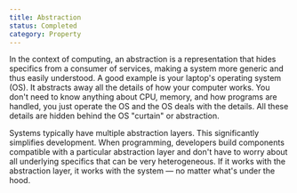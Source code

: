 ```yaml
---
title: Abstraction
status: Completed
category: Property
---
```


In the context of computing, an abstraction is a representation that hides specifics from a consumer of services, making a system more generic and thus easily understood. A good example is your laptop's operating system (OS). It abstracts away all the details of how your computer works. You don't need to know anything about CPU, memory, and how programs are handled, you just operate the OS and the OS deals with the details. All these details are hidden behind the OS "curtain" or abstraction. 

Systems typically have multiple abstraction layers. This significantly simplifies development. When programming, developers build components compatible with a particular abstraction layer and don't have to worry about all underlying specifics that can be very heterogeneous. If it works with the abstraction layer, it works with the system — no matter what's under the hood. 


